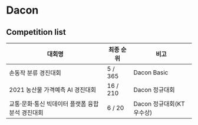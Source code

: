 # Dacon

## Competition list
|대회명|최종 순위|비고|
|-|-|-|
|손동작 분류 경진대회|5 / 365|Dacon Basic|
|2021 농산물 가격예측 AI 경진대회|16 / 210|Dacon 정규대회|
|교통·문화·통신 빅데이터 플랫폼 융합 분석 경진대회|6 / 20|Dacon 정규대회(KT 우수상)|

<br>

